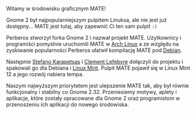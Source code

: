 <!--
.. link:
.. description:
.. tags: Arch Linux,Debian,Linux Mint
.. date: 2011-12-05 12:00:30
.. tytuł: Wprowadzenie do pulpitu MATE
.. slug: 2011-12-05-introducing-mate-desktop
.. autor: Clement Lefebvre
-->

Witamy w środowisku graficznym MATE!

Gnome 2 był najpopularniejszym pulpitem Linuksa, ale nie jest już dostępny... MATE
jest tutaj, aby zapewnić Ci ten sam pulpit `:)`

Perberos stworzył forka Gnome 2 i nazwał projekt MATE. Użytkownicy i
programiści pomyślnie uruchomili MATE w [Arch Linux](https://www.archlinux.org)
a ze względu na zyskiwanie popularności Perberos ułatwił kompilację MATE pod
[Debian](https://www.debian.org).

Następnie [Stefano Karapetsas](https://github.com/stefano-k) i [Clement Lefebvre](https://github.com/clefebvre)
dołączyli do projektu i spakowali go dla Debiana i [Linux Mint](https://www.linuxmint.com).
Pulpit MATE pojawił się w Linux Mint 12 a jego rozwój nabiera tempa.

Naszym najwyższym priorytetem jest ulepszenie MATE tak, aby był równie funkcjonalny
i stabilny co Gnome 2.32. Przeniesiemy motywy, aplety i aplikacje, które
zostały opracowane dla Gnome 2 oraz programistom w przenoszeniu ich aplikacji do
nowego środowiska.

